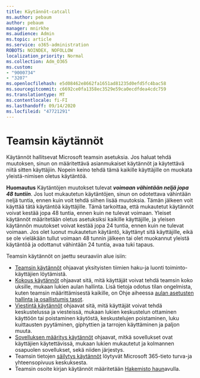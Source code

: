 ```yaml
---
title: Käytännöt-catcall
ms.author: pebaum
author: pebaum
manager: mnirkhe
ms.audience: Admin
ms.topic: article
ms.service: o365-administration
ROBOTS: NOINDEX, NOFOLLOW
localization_priority: Normal
ms.collection: Adm_O365
ms.custom:
- "9000734"
- "3207"
ms.openlocfilehash: e5d08462e8662fa1651ad81235d0efd5fc4bac58
ms.sourcegitcommit: c6692ce0fa1358ec3529e59ca0ecdfdea4cdc759
ms.translationtype: MT
ms.contentlocale: fi-FI
ms.lasthandoff: 09/14/2020
ms.locfileid: "47721291"
---
```

# <a name="teams-policies"></a>Teamsin käytännöt

Käytännöt hallitsevat Microsoft teamsin asetuksia. Jos haluat tehdä muutoksen, sinun on määritettävä asianmukaiset käytännöt ja käytettävä niitä sitten käyttäjiin. Nopein keino tehdä tämä kaikille käyttäjille on muokata yleistä-nimisen oletus käytäntöä. 

**Huomautus** Käytäntöjen muutokset tulevat ***voimaan vähintään neljä jopa 48 tuntiin***. Jos luot mukautetun käytäntöjen, sinun on odotettava vähintään neljä tuntia, ennen kuin voit tehdä siihen lisää muutoksia. Tämän jälkeen voit käyttää tätä käytäntöä käyttäjille. Tämä tarkoittaa, että mukautetut käytännöt voivat kestää jopa 48 tuntia, ennen kuin ne tulevat voimaan. Yleiset käytännöt määritetään oletus asetuksiksi kaikille käyttäjille, ja yleisen käytännön muutokset voivat kestää jopa 24 tuntia, ennen kuin ne tulevat voimaan. Jos olet luonut mukautetun käytäntö, käyttänyt sitä käyttäjille, eikä se ole vieläkään tullut voimaan 48 tunnin jälkeen tai olet muokannut yleistä käytäntöä ja odottanut vähintään 24 tuntia, avaa tuki tapaus.

Teamsin käytännöt on jaettu seuraaviin alue isiin:

- [Teamsin käytännöt](https://docs.microsoft.com/MicrosoftTeams/teams-policies) ohjaavat yksityisten tiimien haku-ja luonti toiminto-käyttäjien löytämistä.  
- [Kokous käytännöt](https://docs.microsoft.com/microsoftteams/meeting-policies-in-teams) ohjaavat sitä, mitä käyttäjät voivat tehdä teamsin koko uksille, mukaan lukien aulan hallinta. Lisä tietoja odotus tilan ongelmista, kuten teamsin määrittämisestä kaikille, on Ohje aiheessa [aulan asetusten hallinta ja osallistumis tasot](https://docs.microsoft.com/alchemyinsights/bypass-lobby).
- [Viestintä käytännöt](https://docs.microsoft.com/microsoftteams/messaging-policies-in-teams) ohjaavat sitä, mitä käyttäjät voivat tehdä keskustelussa ja viesteissä, mukaan lukien keskustelun ottaminen käyttöön tai poistaminen käytöstä, keskustelujen poistaminen, luku kuittausten pyytäminen, giphyttien ja tarrojen käyttäminen ja paljon muuta.
- [Sovelluksen määritys käytännöt](https://docs.microsoft.com/MicrosoftTeams/teams-app-setup-policies) ohjaavat, mitkä sovellukset ovat käyttäjien käytettävissä, mukaan lukien mukautetut ja kolmannen osapuolen sovellukset, sekä niiden järjestys.  
- Teamsin tietojen [säilytys käytännöt](https://docs.microsoft.com/microsoftteams/retention-policies) löytyvät Microsoft 365-tieto turva-ja yhteensopivuus keskuksesta.
- Teamsin osoite kirjan käytännöt määritetään [Hakemisto haun](https://docs.microsoft.com/MicrosoftTeams/teams-scoped-directory-search)avulla.